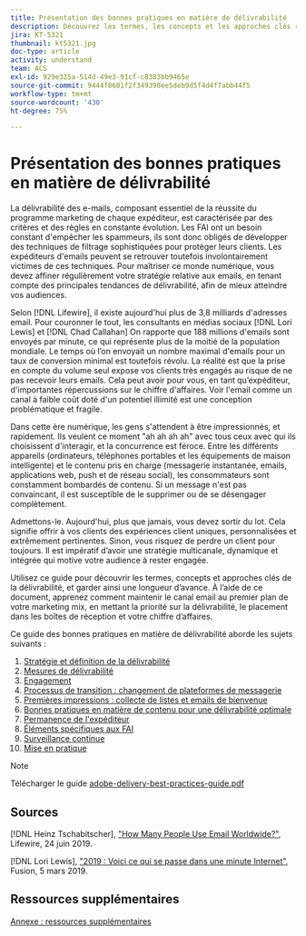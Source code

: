 ```yaml
---
title: Présentation des bonnes pratiques en matière de délivrabilité
description: Découvrez les termes, les concepts et les approches clés relatifs à la délivrabilité qui vous permettront d'assurer le succès de votre programme marketing.
jira: KT-5321
thumbnail: kt5321.jpg
doc-type: article
activity: understand
team: ACS
exl-id: 929e325a-514d-49e3-91cf-c8383bb9465e
source-git-commit: 9444f8601f2f349398ee5deb9d5f4d4f7abb44f5
workflow-type: tm+mt
source-wordcount: '430'
ht-degree: 75%

---
```


# Présentation des bonnes pratiques en matière de délivrabilité

La délivrabilité des e-mails, composant essentiel de la réussite du programme marketing de chaque expéditeur, est caractérisée par des critères et des règles en constante évolution. Les FAI ont un besoin constant d&#39;empêcher les spammeurs, ils sont donc obligés de développer des techniques de filtrage sophistiquées pour protéger leurs clients. Les expéditeurs d&#39;emails peuvent se retrouver toutefois involontairement victimes de ces techniques. Pour maîtriser ce monde numérique, vous devez affiner régulièrement votre stratégie relative aux emails, en tenant compte des principales tendances de délivrabilité, afin de mieux atteindre vos audiences.

Selon [!DNL Lifewire], il existe aujourd&#39;hui plus de 3,8 milliards d&#39;adresses email. Pour couronner le tout, les consultants en médias sociaux [!DNL Lori Lewis] et [!DNL Chad Callahan] On rapporte que 188 millions d&#39;emails sont envoyés par minute, ce qui représente plus de la moitié de la population mondiale. Le temps où l’on envoyait un nombre maximal d&#39;emails pour un taux de conversion minimal est toutefois révolu. La réalité est que la prise en compte du volume seul expose vos clients très engagés au risque de ne pas recevoir leurs emails. Cela peut avoir pour vous, en tant qu’expéditeur, d&#39;importantes répercussions sur le chiffre d&#39;affaires. Voir l&#39;email comme un canal à faible coût doté d&#39;un potentiel illimité est une conception problématique et fragile.

Dans cette ère numérique, les gens s&#39;attendent à être impressionnés, et rapidement. Ils veulent ce moment &quot;ah ah ah ah&quot; avec tous ceux avec qui ils choisissent d&#39;interagir, et la concurrence est féroce. Entre les différents appareils (ordinateurs, téléphones portables et les équipements de maison intelligente) et le contenu pris en charge (messagerie instantanée, emails, applications web, push et de réseau social), les consommateurs sont constamment bombardés de contenu. Si un message n&#39;est pas convaincant, il est susceptible de le supprimer ou de se désengager complètement.

Admettons-le. Aujourd&#39;hui, plus que jamais, vous devez sortir du lot. Cela signifie offrir à vos clients des expériences client uniques, personnalisées et extrêmement pertinentes. Sinon, vous risquez de perdre un client pour toujours. Il est impératif d’avoir une stratégie multicanale, dynamique et intégrée qui motive votre audience à rester engagée.

Utilisez ce guide pour découvrir les termes, concepts et approches clés de la délivrabilité, et garder ainsi une longueur d’avance. À l’aide de ce document, apprenez comment maintenir le canal email au premier plan de votre marketing mix, en mettant la priorité sur la délivrabilité, le placement dans les boîtes de réception et votre chiffre d’affaires.

Ce guide des bonnes pratiques en matière de délivrabilité aborde les sujets suivants :

1. [Stratégie et définition de la délivrabilité](/help/deliverability-strategy-and-definition.md)
2. [Mesures de délivrabilité](/help/metrics/metrics-overview.md)
3. [Engagement](/help/engagement.md)
4. [Processus de transition : changement de plateformes de messagerie](/help/transition-process/switching-email-platforms.md)
5. [Premières impressions : collecte de listes et emails de bienvenue](/help/first-impressions/address-collection-and-list-growth.md)
6. [Bonnes pratiques en matière de contenu pour une délivrabilité optimale](/help/content-best-practices-for-optimal-delivery.md)
7. [Permanence de l&#39;expéditeur](/help/sender-permanence.md)
8. [Éléments spécifiques aux FAI](/help/internet-service-provider-specifics/overview.md)
9. [Surveillance continue](/help/ongoing-monitoring.md)
10. [Mise en pratique](/help/putting-it-in-practice.md)

>[!NOTE]
>
>Télécharger le guide [adobe-delivery-best-practices-guide.pdf](/help/assets/adobe-deliverability-best-practice-guide.pdf)

## Sources

[!DNL Heinz Tschabitscher], [&quot;How Many People Use Email Worldwide?&quot;](https://www.lifewire.com/how-many-email-users-are-there-1171213), Lifewire, 24 juin 2019.

[!DNL Lori Lewis], [&quot;2019 : Voici ce qui se passe dans une minute Internet&quot;](https://www.allaccess.com/merge/archive/29580/2019-this-is-what-happens-in-an-internet-minute), Fusion, 5 mars 2019.

## Ressources supplémentaires

[Annexe : ressources supplémentaires](/help/additional-resources/general-resources.md)
